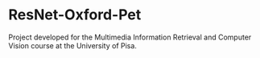 # ResNet-Oxford-Pet
Project developed for the Multimedia Information Retrieval and Computer Vision course at the University of Pisa.
